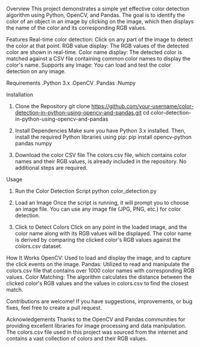 Overview
This project demonstrates a simple yet effective color detection algorithm using Python, OpenCV, and Pandas. The goal is to identify the color of an object in an image by clicking on the image, which then displays the name of the color and its corresponding RGB values.

Features
Real-time color detection: Click on any part of the image to detect the color at that point.
RGB value display: The RGB values of the detected color are shown in real-time.
Color name display: The detected color is matched against a CSV file containing common color names to display the color's name.
Supports any image: You can load and test the color detection on any image.

Requirements
.Python 3.x
.OpenCV
.Pandas
.Numpy

Installation
1. Clone the Repository
   git clone https://github.com/your-username/color-detection-in-python-using-opencv-and-pandas.git
   cd color-detection-in-python-using-opencv-and-pandas

2. Install Dependencies
   Make sure you have Python 3.x installed. Then, install the required Python libraries using pip:
   pip install opencv-python pandas numpy

3. Download the color CSV file
The colors.csv file, which contains color names and their RGB values, is already included in the repository. No additional steps are required.

Usage
1. Run the Color Detection Script
   python color_detection.py

2. Load an Image
   Once the script is running, it will prompt you to choose an image file.
You can use any image file (JPG, PNG, etc.) for color detection.

3. Click to Detect Colors
   Click on any point in the loaded image, and the color name along with its RGB values will be displayed.
The color name is derived by comparing the clicked color's RGB values against the colors.csv dataset.

How It Works
OpenCV: Used to load and display the image, and to capture the click events on the image.
Pandas: Utilized to read and manipulate the colors.csv file that contains over 1000 color names with corresponding RGB values.
Color Matching: The algorithm calculates the distance between the clicked color's RGB values and the values in colors.csv to find the closest match.

Contributions are welcome! If you have suggestions, improvements, or bug fixes, feel free to create a pull request.

Acknowledgements
Thanks to the OpenCV and Pandas communities for providing excellent libraries for image processing and data manipulation.
The colors.csv file used in this project was sourced from the internet and contains a vast collection of colors and their RGB values.
